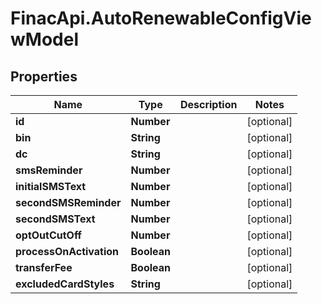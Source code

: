 # FinacApi.AutoRenewableConfigViewModel

## Properties
Name | Type | Description | Notes
------------ | ------------- | ------------- | -------------
**id** | **Number** |  | [optional] 
**bin** | **String** |  | [optional] 
**dc** | **String** |  | [optional] 
**smsReminder** | **Number** |  | [optional] 
**initialSMSText** | **Number** |  | [optional] 
**secondSMSReminder** | **Number** |  | [optional] 
**secondSMSText** | **Number** |  | [optional] 
**optOutCutOff** | **Number** |  | [optional] 
**processOnActivation** | **Boolean** |  | [optional] 
**transferFee** | **Boolean** |  | [optional] 
**excludedCardStyles** | **String** |  | [optional] 
